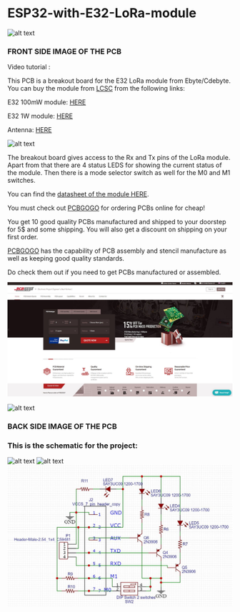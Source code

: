 # ESP32-with-E32-LoRa-module
![alt text](https://github.com/akarsh98/ESP32-with-E32-LoRa-module/blob/master/images/E32_2_F.JPG?raw=true)
###                                              FRONT SIDE IMAGE OF THE PCB

Video tutorial : 

This PCB is a breakout board for the E32 LoRa module from Ebyte/Cdebyte.
You can buy the module from [LCSC](https://lcsc.com/) from the following links:

E32 100mW module: [HERE](https://bit.ly/2ZjbLo6)

E32 1W module: [HERE](https://bit.ly/2R4xxct)

Antenna: [HERE](https://bit.ly/2WBUk5A)

![alt text](https://github.com/akarsh98/ESP32-with-E32-LoRa-module/blob/master/images/e32.jpg?raw=true)

The breakout board gives access to the Rx and Tx pins of the LoRa module. Apart from that there are 4 status LEDS for showing the current status of the module. 
Then there is a mode selector switch as well for the M0 and M1 switches.

You can find the [datasheet of the module HERE](http://www.ebyte.com/en/downpdf.aspx?id=132).

You must check out [PCBGOGO](https://www.pcbgogo.com/y) for ordering PCBs online for cheap!

You get 10 good quality PCBs manufactured and shipped to your doorstep for 5$ and some shipping. You will also get a discount on shipping on your first order.

[PCBGOGO](https://www.pcbgogo.com/y) has the capability of PCB assembly and stencil manufacture as well as keeping good quality standards.

Do check them out if you need to get PCBs manufactured or assembled.

![alt text](https://github.com/akarsh98/Reyax-RYB080I-Bluetooth-module-with-ESP8266/blob/master/ss/pcbgogo.JPG?raw=true)

![alt text](https://github.com/akarsh98/ESP32-with-E32-LoRa-module/blob/master/images/E32_2_B.JPG?raw=true)
###                                              BACK SIDE IMAGE OF THE PCB

### This is the schematic for the project:

![alt text](https://github.com/akarsh98/ESP32-with-E32-LoRa-module/blob/master/images/E32_2%20SCH.JPG?raw=true)
![alt text](https://github.com/akarsh98/ESP32-with-E32-LoRa-module/blob/master/images/IMG_20190519_182810.jpg?raw=true)
![alt text](https://github.com/akarsh98/E32-LORA-MODULE-BREAKOUT-BOARD/blob/master/images/E32_1%20SCH.JPG?raw=true)
